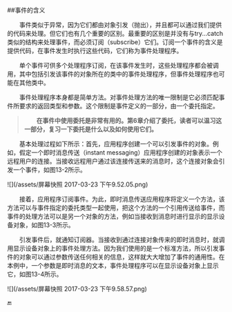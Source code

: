 ##事件的含义

&emsp;&emsp;事件类似于异常，因为它们都由对象引发（抛出），并且都可以通过我们提供的代码来处理。但它们也有几个重要的区别。最重要的区别是并没有与try...catch类似的结构来处理事件，而必须订阅（subscribe）它们。订阅一个事件的含义是提供代码，在事件发生时执行这些代码，它们称为事件处理程序。

&emsp;&emsp;单个事件可供多个处理程序订阅，在该事件发生时，这些处理程序都会被调用，其中包括引发该事件的对象所在的类中的事件处理程序，但事件处理程序也可能在其他类中。

&emsp;&emsp;事件处理程序本身都是简单方法。对事件处理方法的唯一限制是它必须匹配事件所要求的返回类型和参数。这个限制是事件定义的一部分，由一个委托指定。

>&emsp;&emsp;**在事件中使用委托是非常有用的。第6章介绍了委托，读者可以温习这一部分，复习一下委托是什么以及如何使用它们。**

&emsp;&emsp;基本处理过程如下所示：首先，应用程序创建一个可以引发事件的对象。例如，假定一个即时消息传送（instant messaging）应用程序创建的对象表示一个远程用户的连接。当接收远程用户通过该连接传送来的消息时，这个连接对象会引发一个事件，如图13-2所示。

![](/assets/屏幕快照 2017-03-23 下午9.52.05.png)

&emsp;&emsp;接着，应用程序订阅事件。为此，即时消息传送应用程序将定义一个方法，该方法可以与事件指定的委托类型一起使用，把这个方法的一个引用传送给事件，而事件的处理方法可以是另一个对象的方法，例如当接收到消息时进行显示的显示设备对象，如图13-3所示。

&emsp;&emsp;引发事件后，就通知订阅器。当接收到通过连接对象传来的即时消息时，就调用显示设备对象上的事件处理方法。因为我们使用的是一个标准方法，所以引发事件的对象可以通过参数传送任何相关的信息，这样就大大增加了事件的通用性。在本例中，一个参数是即时消息的文本，事件处理程序可以在显示设备对象上显示它，如图13-4所示。

![](/assets/屏幕快照 2017-03-23 下午9.58.57.png)


🔚